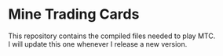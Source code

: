 # Mine Trading Cards
This repository contains the compiled files needed to play MTC.<br />
I will update this one whenever I release a new version.
